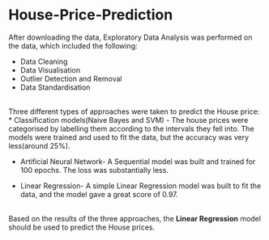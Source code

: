 # House-Price-Prediction

After downloading the data, Exploratory Data Analysis was performed on the data, which included the following:
  * Data Cleaning
  * Data Visualisation
  * Outlier Detection and Removal
  * Data Standardisation

<br> 
Three different types of approaches were taken to predict the House price:
  * Classification models(Naive Bayes and SVM) - The house prices were categorised by labelling them according to the intervals they fell into. 
    The models were trained and used to fit the data, but the accuracy was very less(around 25%).
 
  * Artificial Neural Network- A Sequential model was built and trained for 100 epochs. The loss was substantially less.
 
  * Linear Regression- A simple Linear Regression model was built to fit the data, and the model gave a great score of 0.97.
 
 <br>
 Based on the results of the three approaches, the <b>Linear Regression</b> model should be used to predict the House prices.
